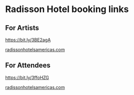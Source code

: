 # Radisson Hotel booking links

## For Artists

https://bit.ly/3BE2agA

<a href="https://www.radissonhotelsamericas.com/en-us/booking/room-display?checkInDate=2023-03-13&checkOutDate=2023-03-22&searchType=pac&promotionCode=TAT&taxIncludedRegion=false&adults%5B%5D=1&children%5B%5D=0&paymentType=onlyCash&hotelCode=UTSALTLK">radissonhotelsamericas.com</a>

## For Attendees

https://bit.ly/3ffoHZG

<a href="https://www.radissonhotelsamericas.com/en-us/booking/room-display?checkInDate=2023-03-13&checkOutDate=2023-03-22&adults%5B%5D=1&children%5B%5D=0&searchType=pac&promotionCode=ATTEN&brandFirst=rad&hotelCode=UTSALTLK">radissonhotelsamericas.com</a>
